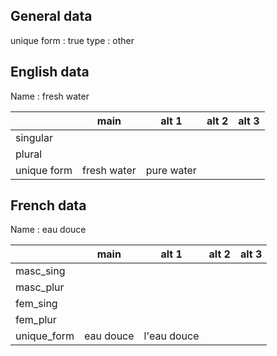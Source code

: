## General data

unique form : true
type : other

## English data

Name : fresh water

|             |    main     |   alt 1    | alt 2 | alt 3 |
| :---------- | :---------: | :--------: | :---: | ----- |
| singular    |             |            |       |       |
| plural      |             |            |       |       |
| unique form | fresh water | pure water |       |       |

## French data

Name : eau douce

|             |   main    |    alt 1    | alt 2 | alt 3 |
| :---------- | :-------: | :---------: | :---: | :---: |
| masc_sing   |           |             |       |       |
| masc_plur   |           |             |       |       |
| fem_sing    |           |             |       |       |
| fem_plur    |           |             |       |       |
| unique_form | eau douce | l'eau douce |       |       |


